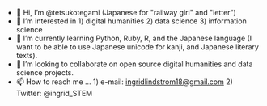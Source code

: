 - 👋 Hi, I’m @tetsukotegami (Japanese for "railway girl" and "letter")
- 👀 I’m interested in 1) digital humanities 2) data science 3) information science
- 🌱 I’m currently learning Python, Ruby, R, and the Japanese language (I want to be able to use Japanese unicode for kanji, and Japanese literary texts). 
- 💞️ I’m looking to collaborate on open source digital humanities and data science projects. 
- 📫 How to reach me ... 1) e-mail: ingridlindstrom18@gmail.com 2) Twitter: @ingrid_STEM 

<!---
tetsukotegami/tetsukotegami is a ✨ special ✨ repository because its `README.md` (this file) appears on your GitHub profile.
You can click the Preview link to take a look at your changes.
--->
